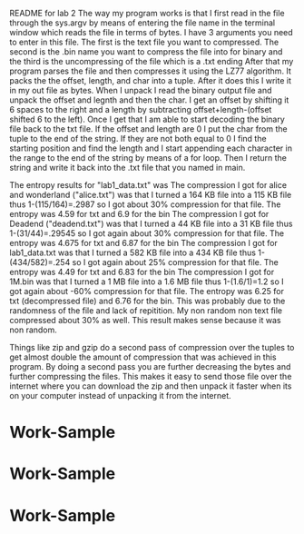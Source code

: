 README for lab 2
The way my program works is that I first read in the file through the sys.argv by means of 
entering the file name in the terminal window which reads the file in terms of bytes.  I have 3 arguments you
need to enter in this file.  The first is the text file you want to compressed.  The second is the .bin name you
want to compress the file into for binary and the third is the uncompressing of the file which is a .txt ending
After that my program parses the file and then compresses it using the LZ77 algorithm.  It packs the the offset,
length, and char into a tuple.  After it does this I write it in my out file as bytes.  When I unpack I read
the binary output file and unpack the offset and legnth and then the char.  I get an offset by shifting it
6 spaces to the right and a length by subtracting offset+length-(offset shifted 6 to the left).  Once I get
that I am able to start decoding the binary file back to the txt file.  If the offset and length are 0 I put
the char from the tuple to the end of the string.  If they are not both equal to 0 I find the starting position
and find the length and I start appending each character in the range to the end of the string by means of a for
loop.  Then I return the string and write it back into the .txt file that you named in main.

The entropy results for "lab1_data.txt" was 
The compression I got for alice and wonderland ("alice.txt") was that I turned a 164 KB file into a 115 KB file
thus 1-(115/164)=.2987 so I got about 30% compression for that file.  The entropy was 4.59 for txt and 6.9 for the
bin
The compression I got for Deadend ("deadend.txt") was that I turned a 44 KB file into a 31 KB file
thus 1-(31/44)=.29545 so I got again about 30% compression for that file.  The entropy was 4.675 for txt and 
6.87 for the bin
The compression I got for lab1_data.txt was that I turned a 582 KB file into a 434 KB file
thus 1-(434/582)=.254 so I got again about 25% compression for that file.  The entropy was 4.49 for txt and 6.83 
for the bin
The compression I got for 1M.bin was that I turned a 1 MB file into a 1.6 MB file
thus 1-(1.6/1)=1.2 so I got again about -60% compression for that file. The entropy was 6.25 for txt (decompressed 
file) and 6.76 for the bin.  This was probably due to the randomness of the file and lack of repitition.
My non random non text file compressed about 30% as well.  This result makes sense because it was non random.

Things like zip and gzip do a second pass of compression over the tuples to get almost double the amount
of compression that was achieved in this program.  By doing a second pass you are further decreasing the bytes
and further compressing the files.  This makes it easy to send those file over the internet where you can download
the zip and then unpack it faster when its on your computer instead of unpacking it from the internet.


# Work-Sample
# Work-Sample
# Work-Sample
